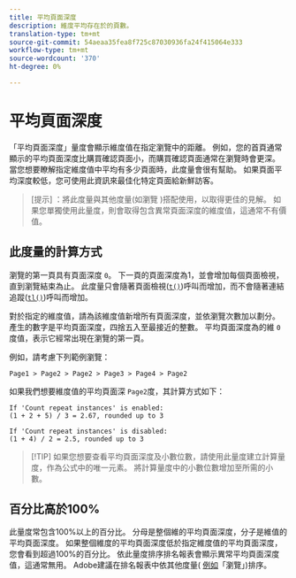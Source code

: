 ```yaml
---
title: 平均頁面深度
description: 維度平均存在於的頁數。
translation-type: tm+mt
source-git-commit: 54aeaa35fea8f725c87030936fa24f415064e333
workflow-type: tm+mt
source-wordcount: '370'
ht-degree: 0%

---
```



# 平均頁面深度

「平均頁面深度」量度會顯示維度值在指定瀏覽中的距離。 例如，您的首頁通常顯示的平均頁面深度比購買確認頁面小，而購買確認頁面通常在瀏覽時會更深。 當您想要瞭解指定維度值中平均有多少頁面時，此度量會很有幫助。 如果頁面平均深度較低，您可使用此資訊來最佳化特定頁面給新鮮訪客。

>[提示] ：將此度量與其他度量(如瀏覽 [](visits.md))搭配使用，以取得更佳的見解。 如果您單獨使用此量度，則會取得包含異常頁面深度的維度值，這通常不有價值。

## 此度量的計算方式

瀏覽的第一頁具有頁面深度 `0`。 下一頁的頁面深度為1，並會增加每個頁面檢視，直到瀏覽結束為止。 此度量只會隨著頁面檢視([`t()`](/help/implement/vars/functions/t-method.md))呼叫而增加，而不會隨著連結追蹤([`tl()`](/help/implement/vars/functions/tl-method.md))呼叫而增加。

對於指定的維度值，請為該維度值新增所有頁面深度，並依瀏覽次數加以劃分。 產生的數字是平均頁面深度，四捨五入至最接近的整數。 平均頁面深度為的維 `0` 度值，表示它經常出現在瀏覽的第一頁。

例如，請考慮下列範例瀏覽：

```text
Page1 > Page2 > Page2 > Page3 > Page4 > Page2
```

如果我們想要維度值的平均頁面深 `Page2`度，其計算方式如下：

```text
If 'Count repeat instances' is enabled:
(1 + 2 + 5) / 3 = 2.67, rounded up to 3

If 'Count repeat instances' is disabled:
(1 + 4) / 2 = 2.5, rounded up to 3
```

>[!TIP] 如果您想要查看平均頁面深度及小數位數，請使用此量度建立計算量度，作為公式中的唯一元素。 將計算量度中的小數位數增加至所需的小數。

## 百分比高於100%

此量度常包含100%以上的百分比。 分母是整個維的平均頁面深度，分子是維值的平均頁面深度。 如果整個維度的平均頁面深度低於指定維度值的平均頁面深度，您會看到超過100%的百分比。 依此量度排序排名報表會顯示異常平均頁面深度值，這通常無用。 Adobe建議在排名報表中依其他度量( [例如](visits.md)「瀏覽」)排序。